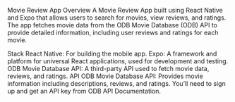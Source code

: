 Movie Review App
Overview
A Movie Review App built using React Native and Expo that allows users to search for movies, view reviews, and ratings. The app fetches movie data from the ODB Movie Database (ODB) API to provide detailed information, including user reviews and ratings for each movie.

Stack
React Native: For building the mobile app.
Expo: A framework and platform for universal React applications, used for development and testing.
ODB Movie Database API: A third-party API used to fetch movie data, reviews, and ratings.
API
ODB Movie Database API: Provides movie information including descriptions, reviews, and ratings. You’ll need to sign up and get an API key from ODB API Documentation.
